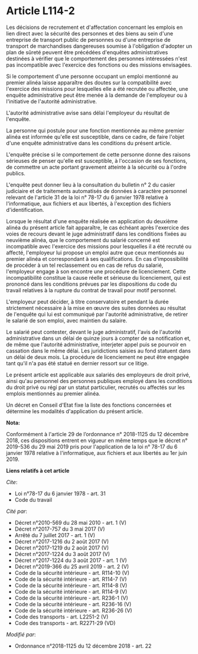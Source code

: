 # Article L114-2

Les décisions de recrutement et d'affectation concernant les emplois en lien direct avec la sécurité des personnes et des
biens au sein d'une entreprise de transport public de personnes ou d'une entreprise de transport de marchandises dangereuses
soumise à l'obligation d'adopter un plan de sûreté peuvent être précédées d'enquêtes administratives destinées à vérifier que
le comportement des personnes intéressées n'est pas incompatible avec l'exercice des fonctions ou des missions envisagées.

Si le comportement d'une personne occupant un emploi mentionné au premier alinéa laisse apparaître des doutes sur la
compatibilité avec l'exercice des missions pour lesquelles elle a été recrutée ou affectée, une enquête administrative peut
être menée à la demande de l'employeur ou à l'initiative de l'autorité administrative.

L'autorité administrative avise sans délai l'employeur du résultat de l'enquête.

La personne qui postule pour une fonction mentionnée au même premier alinéa est informée qu'elle est susceptible, dans ce
cadre, de faire l'objet d'une enquête administrative dans les conditions du présent article.

L'enquête précise si le comportement de cette personne donne des raisons sérieuses de penser qu'elle est susceptible, à
l'occasion de ses fonctions, de commettre un acte portant gravement atteinte à la sécurité ou à l'ordre publics.

L'enquête peut donner lieu à la consultation du bulletin n° 2 du casier judiciaire et de traitements automatisés de données à
caractère personnel relevant de l'article 31 de la loi n° 78-17 du 6 janvier 1978 relative à l'informatique, aux fichiers et
aux libertés, à l'exception des fichiers d'identification.

Lorsque le résultat d'une enquête réalisée en application du deuxième alinéa du présent article fait apparaître, le cas
échéant après l'exercice des voies de recours devant le juge administratif dans les conditions fixées au neuvième alinéa, que
le comportement du salarié concerné est incompatible avec l'exercice des missions pour lesquelles il a été recruté ou
affecté, l'employeur lui propose un emploi autre que ceux mentionnés au premier alinéa et correspondant à ses qualifications.
En cas d'impossibilité de procéder à un tel reclassement ou en cas de refus du salarié, l'employeur engage à son encontre une
procédure de licenciement. Cette incompatibilité constitue la cause réelle et sérieuse du licenciement, qui est prononcé dans
les conditions prévues par les dispositions du code du travail relatives à la rupture du contrat de travail pour motif
personnel.

L'employeur peut décider, à titre conservatoire et pendant la durée strictement nécessaire à la mise en œuvre des suites
données au résultat de l'enquête qui lui est communiqué par l'autorité administrative, de retirer le salarié de son emploi,
avec maintien du salaire.

Le salarié peut contester, devant le juge administratif, l'avis de l'autorité administrative dans un délai de quinze jours à
compter de sa notification et, de même que l'autorité administrative, interjeter appel puis se pourvoir en cassation dans le
même délai. Les juridictions saisies au fond statuent dans un délai de deux mois. La procédure de licenciement ne peut être
engagée tant qu'il n'a pas été statué en dernier ressort sur ce litige.

Le présent article est applicable aux salariés des employeurs de droit privé, ainsi qu'au personnel des personnes publiques
employé dans les conditions du droit privé ou régi par un statut particulier, recrutés ou affectés sur les emplois mentionnés
au premier alinéa.

Un décret en Conseil d'Etat fixe la liste des fonctions concernées et détermine les modalités d'application du présent
article.

**Nota:**

Conformément à l'article 29 de l’ordonnance n° 2018-1125 du 12 décembre 2018, ces dispositions entrent en vigueur en même
temps que le décret n° 2019-536 du 29 mai 2019 pris pour l'application de la loi n° 78-17 du 6 janvier 1978 relative à
l'informatique, aux fichiers et aux libertés au 1er juin 2019.

**Liens relatifs à cet article**

_Cite_:

  - Loi n°78-17 du 6 janvier 1978 - art. 31
  - Code du travail

_Cité par_:

  - Décret n°2010-569  du 28 mai 2010 - art. 1 (V)
  - Décret n°2017-757 du 3 mai 2017 (V)
  - Arrêté du 7 juillet 2017 - art. 1 (V)
  - Décret n°2017-1216 du 2 août 2017 (V)
  - Décret n°2017-1219 du 2 août 2017 (V)
  - Décret n°2017-1224 du 3 août 2017 (V)
  - Décret n°2017-1224 du 3 août 2017 - art. 1 (V)
  - Décret n°2019-366 du 25 avril 2019 - art. 2 (V)
  - Code de la sécurité intérieure - art. R114-10 (V)
  - Code de la sécurité intérieure - art. R114-7 (V)
  - Code de la sécurité intérieure - art. R114-8 (V)
  - Code de la sécurité intérieure - art. R114-9 (V)
  - Code de la sécurité intérieure - art. R236-1 (V)
  - Code de la sécurité intérieure - art. R236-16 (V)
  - Code de la sécurité intérieure - art. R236-26 (V)
  - Code des transports - art. L2251-2 (V)
  - Code des transports - art. R2271-29 (VD)

_Modifié par_:

  - Ordonnance n°2018-1125 du 12 décembre 2018 - art. 22
